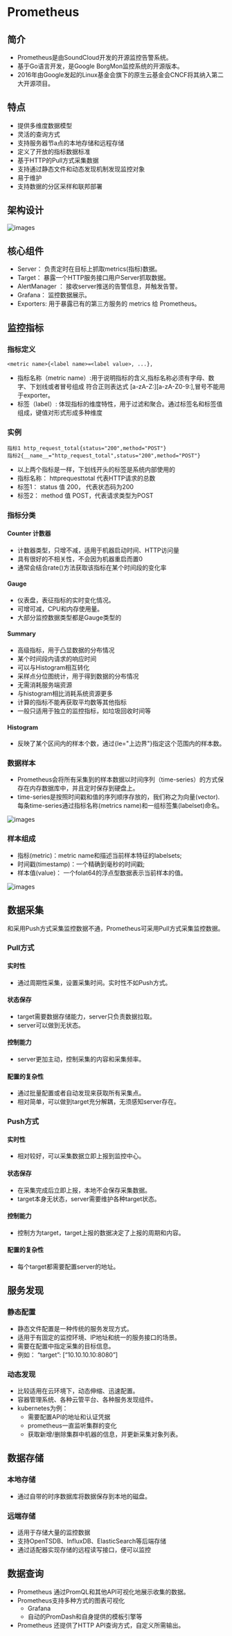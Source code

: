 # Prometheus



## 简介
- Prometheus是由SoundCloud开发的开源监控告警系统。
- 基于Go语言开发，是Google BorgMon监控系统的开源版本。
- 2016年由Google发起的Linux基金会旗下的原生云基金会CNCF将其纳入第二大开源项目。

## 特点
- 提供多维度数据模型
- 灵活的查询方式
- 支持服务器节a点的本地存储和远程存储
- 定义了开放的指标数据标准
- 基于HTTP的Pull方式采集数据
- 支持通过静态文件和动态发现机制发现监控对象
- 易于维护
- 支持数据的分区采样和联邦部署


## 架构设计
![images](./Prometheus/001.png)



## 核心组件
- Server： 负责定时在目标上抓取metrics(指标)数据。
- Target： 暴露一个HTTP服务接口用户Server抓取数据。
- AlertManager ： 接收server推送的告警信息，并触发告警。
- Grafana： 监控数据展示。
- Exporters: 用于暴露已有的第三方服务的 metrics 给 Prometheus。


## 监控指标

### 指标定义

 `<metric name>{<label name>=<label value>, ...},`
 
- 指标名称（metric name）:用于说明指标的含义,指标名称必须有字母、数字、下划线或者冒号组成
符合正则表达式 [a-zA-Z:][a-zA-Z0-9:],冒号不能用于exporter。
- 标签（label）: 体现指标的维度特性，用于过滤和聚合。通过标签名和标签值组成，键值对形式形成多种维度

### 实例
```
指标1 http_request_total{status="200",method="POST"}
指标2{__name__="http_request_total",status="200",method="POST"}
```

- 以上两个指标是一样，下划线开头的标签是系统内部使用的
- 指标名称： httprequesttotal 代表HTTP请求的总数
- 标签1： status 值 200， 代表状态码为200
- 标签2： method 值 POST，代表请求类型为POST

### 指标分类

#### Counter 计数器
- 计数器类型，只增不减，适用于机器启动时间、HTTP访问量
- 具有很好的不相关性，不会因为机器重启而置0
- 通常会结合rate()方法获取该指标在某个时间段的变化率

#### Gauge
- 仪表盘，表征指标的实时变化情况。
- 可增可减，CPU和内存使用量。
- 大部分监控数据类型都是Gauge类型的

#### Summary
- 高级指标，用于凸显数据的分布情况
- 某个时间段内请求的响应时间
- 可以与Histogram相互转化
- 采样点分位图统计，用于得到数据的分布情况
- 无需消耗服务端资源
- 与histogram相比消耗系统资源更多
- 计算的指标不能再获取平均数等其他指标
- 一般只适用于独立的监控指标，如垃圾回收时间等

#### Histogram
- 反映了某个区间内的样本个数，通过{le="上边界"}指定这个范围内的样本数。


### 数据样本
- Prometheus会将所有采集到的样本数据以时间序列（time-series）的方式保存在内存数据库中，并且定时保存到硬盘上。
- time-series是按照时间戳和值的序列顺序存放的，我们称之为向量(vector). 每条time-series通过指标名称(metrics name)和一组标签集(labelset)命名。

![images](./Prometheus/002.png)

### 样本组成
- 指标(metric)：metric name和描述当前样本特征的labelsets;
- 时间戳(timestamp)：一个精确到毫秒的时间戳;
- 样本值(value)： 一个folat64的浮点型数据表示当前样本的值。

![images](./Prometheus/003.png)


## 数据采集

和采用Push方式采集监控数据不通，Prometheus可采用Pull方式采集监控数据。

### Pull方式
#### 实时性
- 通过周期性采集，设置采集时间。实时性不如Push方式。

#### 状态保存
- target需要数据存储能力，server只负责数据拉取。
- server可以做到无状态。

#### 控制能力
- server更加主动，控制采集的内容和采集频率。

#### 配置的复杂性
- 通过批量配置或者自动发现来获取所有采集点。
- 相对简单，可以做到target充分解耦，无须感知server存在。

### Push方式
#### 实时性
- 相对较好，可以采集数据立即上报到监控中心。

#### 状态保存
- 在采集完成后立即上报，本地不会保存采集数据。
- target本身无状态，server需要维护各种target状态。

#### 控制能力
- 控制方为target，target上报的数据决定了上报的周期和内容。

#### 配置的复杂性
- 每个target都需要配置server的地址。


## 服务发现

### 静态配置
- 静态文件配置是一种传统的服务发现方式。
- 适用于有固定的监控环境、IP地址和统一的服务接口的场景。
- 需要在配置中指定采集的目标信息。
- 例如： “target”: [“10.10.10.10:8080”]


### 动态发现

- 比较适用在云环境下，动态伸缩、迅速配置。
- 容器管理系统、各种云管平台、各种服务发现组件。
- kubernetes为例：
  - 需要配置API的地址和认证凭据
  - prometheus一直监听集群的变化
  - 获取新增/删除集群中机器的信息，并更新采集对象列表。


## 数据存储

### 本地存储
- 通过自带的时序数据库将数据保存到本地的磁盘。

### 远端存储
- 适用于存储大量的监控数据
- 支持OpenTSDB、InfluxDB、ElasticSearch等后端存储
- 通过适配器实现存储的远程读写接口，便可以监控


## 数据查询

- Prometheus 通过PromQL和其他API可视化地展示收集的数据。
- Prometheus支持多种方式的图表可视化
  - Grafana
  - 自动的PromDash和自身提供的模板引擎等
- Prometheus 还提供了HTTP API查询方式，自定义所需输出。
